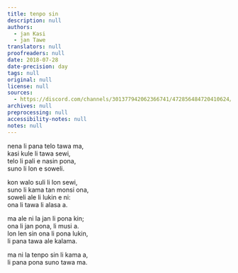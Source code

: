 ```yaml
---
title: tenpo sin
description: null
authors:
  - jan Kasi
  - jan Tawe
translators: null
proofreaders: null
date: 2018-07-28
date-precision: day
tags: null
original: null
license: null
sources:
  - https://discord.com/channels/301377942062366741/472856484720410624/472856713003925505
archives: null
preprocessing: null
accessibility-notes: null
notes: null
---
```


nena li pana telo tawa ma,  \
kasi kule li tawa sewi,  \
telo li pali e nasin pona,  \
suno li lon e soweli.

kon walo suli li lon sewi,  \
suno li kama tan monsi ona,  \
soweli ale li lukin e ni:  \
ona li tawa li alasa a.

ma ale ni la jan li pona kin;  \
ona li jan pona, li musi a.  \
lon len sin ona li pona lukin,  \
li pana tawa ale kalama.

ma ni la tenpo sin li kama a,  \
li pana pona suno tawa ma.
